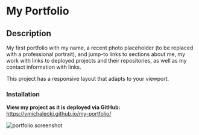 # My Portfolio

## Description

My first portfolio with my name, a recent photo placeholder (to be replaced with a professional portrait), and jump-to links to sections about me, my work with links to deployed projects and their repositories, as well as my contact information with links.

This project has a responsive layout that adapts to your viewport.

### Installation

**View my project as it is deployed via GitHub:**
https://vmichalecki.github.io/my-portfolio/

![portfolio screenshot](/assets/images/my-portfolio-screen-2.png)
